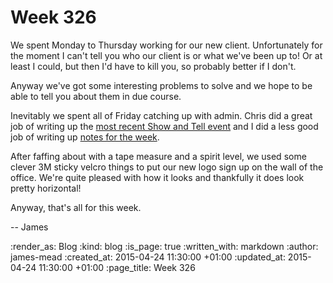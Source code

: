 Week 326
========

We spent Monday to Thursday working for our new client. Unfortunately for the moment I can't tell you who our client is or what we've been up to! Or at least I could, but then I'd have to kill you, so probably better if I don't.

Anyway we've got some interesting problems to solve and we hope to be able to tell you about them in due course.

Inevitably we spent all of Friday catching up with admin. Chris did a great job of writing up the [most recent Show and Tell event][show-and-tell-11] and I did a less good job of writing up [notes for the week][week-325].

After faffing about with a tape measure and a spirit level, we used some clever 3M sticky velcro things to put our new logo sign up on the wall of the office. We're quite pleased with how it looks and thankfully it does look pretty horizontal!

Anyway, that's all for this week.

-- James

[show-and-tell-11]: /show-and-tell-11
[week-325]: /week-325

:render_as: Blog
:kind: blog
:is_page: true
:written_with: markdown
:author: james-mead
:created_at: 2015-04-24 11:30:00 +01:00
:updated_at: 2015-04-24 11:30:00 +01:00
:page_title: Week 326
